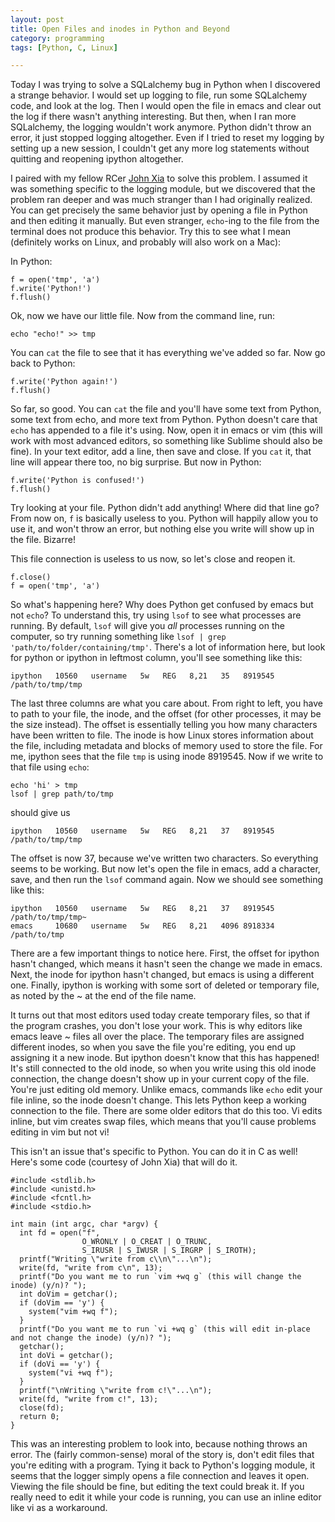 ```yaml
---
layout: post
title: Open Files and inodes in Python and Beyond
category: programming
tags: [Python, C, Linux]

---
```


Today I was trying to solve a SQLalchemy bug in Python when I
discovered a strange behavior. I would set up logging to file, run
some SQLalchemy code, and look at the log. Then I would open the file in emacs and
clear out the log if there wasn't anything interesting. But then, when
I ran more SQLalchemy, the logging wouldn't work anymore. Python
didn't throw an error, it just stopped logging altogether. Even if I
tried to reset my logging by setting up a new session, I couldn't get
any more log statements without quitting and reopening ipython
altogether.

I paired with my fellow RCer
[John Xia](http://www.johnxiaisontheinter.net/) to solve this
problem. I assumed 
it was something specific to the logging module, but we discovered
that the problem ran deeper and was much stranger than I had
originally realized. You can get precisely the same behavior just by
opening a file in Python and then editing it manually. But even
stranger, `echo`-ing to the file from the terminal does not produce
this behavior. Try this to see what I mean (definitely works on Linux,
and probably will also work on a Mac):

In Python:

    f = open('tmp', 'a')
    f.write('Python!')
	f.flush()

Ok, now we have our little file. Now from the command line, run:

	echo "echo!" >> tmp

You can `cat` the file to see that it has everything we've added so
far. Now go back to Python:

    f.write('Python again!')
    f.flush()

So far, so good. You can `cat` the file and you'll have some text from
Python, some text from echo, and more text from Python. Python doesn't
care that `echo` has appended to a file it's using. Now, open it in
emacs or vim (this will work with most advanced editors, so something
like Sublime should also be fine). In your text editor, add a line,
then save and close. If you `cat` it, that line will appear there too,
no big surprise. But now in Python:

    f.write('Python is confused!')
    f.flush()

Try looking at your file. Python didn't add anything! Where did that
line go? From now on, `f` is basically useless to you. Python will
happily allow you to use it, and won't throw an error, but nothing
else you write will show up in the file. Bizarre!

This file connection is useless to us now, so let's close and reopen
it.

    f.close()
	f = open('tmp', 'a')

So what's happening here? Why does Python get confused by emacs but
not `echo`? To understand this, try using `lsof` to see what processes
are running. By default, `lsof` will give you *all* processes running
on the computer, so try running something like `lsof | grep
'path/to/folder/containing/tmp'`. There's a lot of information here, but
look for python or ipython in leftmost column, you'll see something
like this:

    ipython   10560   username   5w   REG   8,21   35   8919545    /path/to/tmp/tmp

The last three columns are what you care about. From right to left,
you have to path to your file, the inode, and the offset (for other
processes, it may be the size instead). The offset
is essentially telling you how many characters have been written to
file. The inode is how Linux stores information about the file,
including metadata and blocks of memory used to store the file. For
me, ipython sees that the file `tmp` is using inode 8919545. Now if we
write to that file using `echo`:

	echo 'hi' > tmp
	lsof | grep path/to/tmp

should give us

    ipython   10560   username   5w   REG   8,21   37   8919545    /path/to/tmp/tmp
    
The offset is now 37, because we've written two characters. So
everything seems to be working. But now let's open the file in emacs,
add a character, save, and then run the `lsof` command again. Now we should
see something like this:

    ipython   10560   username   5w   REG   8,21   37   8919545    /path/to/tmp/tmp~
    emacs     10680   username   5w   REG   8,21   4096 8918334    /path/to/tmp

There are a few important things to notice here. First, the offset for
ipython hasn't changed, which means it hasn't seen the change we made
in emacs. Next, the inode for ipython hasn't changed, but emacs is
using a different one. Finally, ipython is working with some sort of
deleted or temporary file, as noted by the ~ at the end of the file
name.

It turns out that most editors used today create temporary files, so
that if the program crashes, you don't lose your work. This is why
editors like emacs leave ~ files all over the place. The temporary
files are assigned different inodes, so when you save the file you're
editing, you end up assigning it a new inode. But ipython doesn't know
that this has happened! It's still connected to the old inode, so when
you write using this old inode connection, the change doesn't show up
in your current copy of the file. You're just editing old
memory. Unlike emacs, commands like `echo` edit your file inline, so
the inode doesn't change. This lets Python keep a working connection
to the file. There are some older editors that do this too. Vi edits
inline, but vim creates swap files, which means that you'll cause
problems editing in vim but not vi! 

This isn't an issue that's specific to Python. You can do it in C as
well! Here's some code (courtesy of John Xia) that will do it.

	#include <stdlib.h>
	#include <unistd.h>
	#include <fcntl.h>
	#include <stdio.h>

	int main (int argc, char *argv) {
	  int fd = open("f",
					O_WRONLY | O_CREAT | O_TRUNC,
					S_IRUSR | S_IWUSR | S_IRGRP | S_IROTH);
	  printf("Writing \"write from c\\n\"...\n");
	  write(fd, "write from c\n", 13);
	  printf("Do you want me to run `vim +wq g` (this will change the inode) (y/n)? ");
	  int doVim = getchar();
	  if (doVim == 'y') {
		system("vim +wq f");
	  }
	  printf("Do you want me to run `vi +wq g` (this will edit in-place and not change the inode) (y/n)? ");
	  getchar();
	  int doVi = getchar();
	  if (doVi == 'y') {
		system("vi +wq f");
	  }
	  printf("\nWriting \"write from c!\"...\n");
	  write(fd, "write from c!", 13);
	  close(fd);
	  return 0;
	}

This was an interesting problem to look into, because nothing throws
an error. The (fairly common-sense) moral of the story is, don't edit
files that you're editing with a program. Tying it back to Python's
logging module, it seems that the logger simply opens a file
connection and leaves it open. Viewing the file should be fine, but
editing the text could break it. If you really need to edit it while
your code is running, you can use an inline editor like vi as a workaround.
